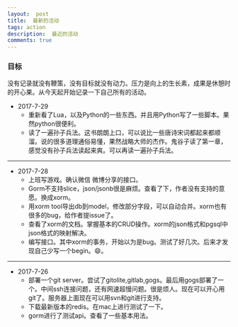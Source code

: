 ```yaml
---
layout:  post
title:  最新的活动
tags: action
description:  最近的活动
comments: true
---
```


### 目标

没有记录就没有鞭策，没有目标就没有动力。压力是向上的生长素，成果是休憩时的开心果。从今天起开始记录一下自己所有的活动。

* 2017-7-29
  * 重新看了Lua，以及Python的一些东西。并且用Python写了一些脚本。果然python很便利。
  * 读了一遍孙子兵法。这书朗朗上口，可以说比一些唐诗宋词都起来都顺溜。说的很多道理通俗易懂，果然战略大师的杰作。鬼谷子读了第一章，感觉没有孙子兵法读起来爽。可以再读一遍孙子兵法。


------
* 2017-7-28
	* 上班写游戏。确认微信 微博分享的接口。
	* Gorm不支持slice，json/jsonb很是麻烦。查看了下，作者没有支持的意愿。换成xorm。
	* 用xorm tool导出db到model，修改部分字段，可以自动合并。xorm也有很多的bug，给作者提issue了。
	* 查看了xorm的文档。掌握基本的CRUD操作。xorm的json格式和pgsql中json格式的映射解决。
	* 编写接口。其中xorm的事务，开始以为是bug。测试了好几次。后来才发现自己少写一个begin。😄。
	 

------
* 2017-7-26
	* 部署一个git server。尝试了gitolite,gitlab,gogs。最后用gogs部署了一个。中间ssh连接问题，还有网速超慢问题。很是烦人。现在可以开心用git了。服务器上面现在可以用svn和git进行支持。
	* 下载最新版本的redis。在mac上进行测试了一下。
	* gorm进行了测试api。查看了一些基本用法。
	
	
	

